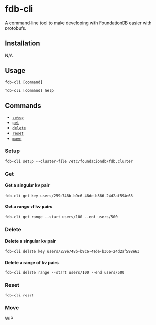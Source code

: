 # fdb-cli
A command-line tool to make developing with FoundationDB easier with protobufs. 

## Installation
N/A

## Usage
```sh-session
fdb-cli [command]

fdb-cli [command] help
```

## Commands

- [`setup`](#setup)
- [`get`](#get)
- [`delete`](#delete)
- [`reset`](#reset)
- [`move`](#move)

### Setup
```sh-session
fdb-cli setup --cluster-file /etc/foundationdb/fdb.cluster
```

### Get
#### Get a singular kv pair
```sh-session
fdb-cli get key users/259e748b-b9c6-48de-b366-24d2af598e63
```

#### Get a range of kv pairs
```sh-session
fdb-cli get range --start users/100 --end users/500
```

### Delete
#### Delete a singular kv pair
```sh-session
fdb-cli delete key users/259e748b-b9c6-48de-b366-24d2af598e63
```

#### Delete a range of kv pairs
```sh-session
fdb-cli delete range --start users/100 --end users/500
```

### Reset
```sh-session
fdb-cli reset
```

### Move
WIP
